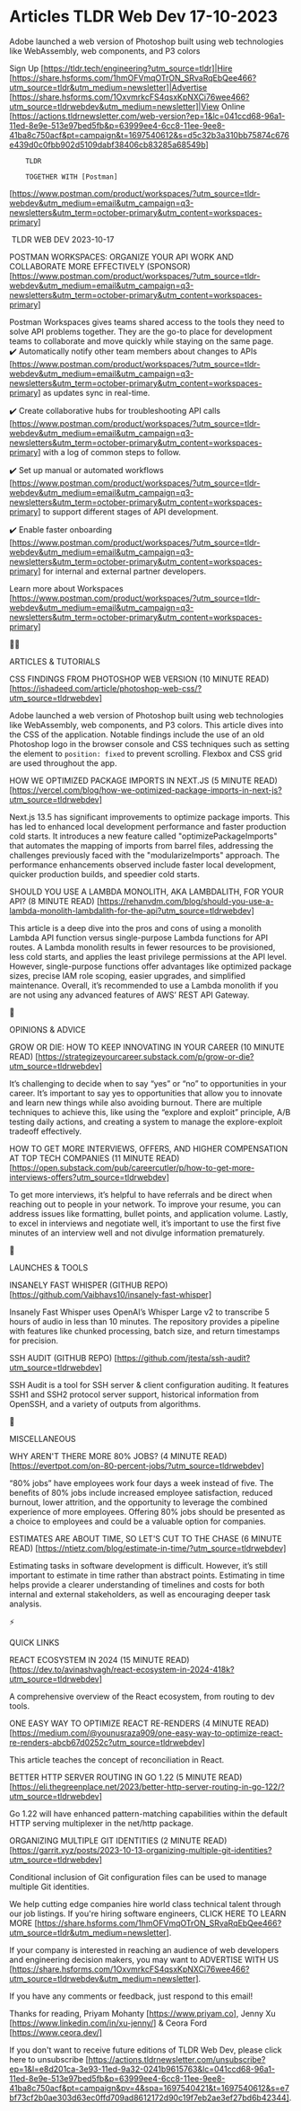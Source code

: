 # Articles TLDR Web Dev 17-10-2023

Adobe launched a web version of Photoshop built using web technologies
like WebAssembly, web components, and P3 colors  

Sign Up [https://tldr.tech/engineering?utm_source=tldr]|Hire
[https://share.hsforms.com/1hmOFVmqOTrON_SRvaRqEbQee466?utm_source=tldr&utm_medium=newsletter]|Advertise
[https://share.hsforms.com/1OxvmrkcFS4qsxKpNXCi76wee466?utm_source=tldrwebdev&utm_medium=newsletter]|View
Online
[https://actions.tldrnewsletter.com/web-version?ep=1&lc=041ccd68-96a1-11ed-8e9e-513e97bed5fb&p=63999ee4-6cc8-11ee-9ee8-41ba8c750acf&pt=campaign&t=1697540612&s=d5c32b3a310bb75874c676e439d0c0fbb902d5109dabf38406cb83285a68549b]


		TLDR 

		TOGETHER WITH [Postman]
[https://www.postman.com/product/workspaces/?utm_source=tldr-webdev&utm_medium=email&utm_campaign=q3-newsletters&utm_term=october-primary&utm_content=workspaces-primary]

 TLDR WEB DEV 2023-10-17

 POSTMAN WORKSPACES: ORGANIZE YOUR API WORK AND COLLABORATE MORE
EFFECTIVELY (SPONSOR)
[https://www.postman.com/product/workspaces/?utm_source=tldr-webdev&utm_medium=email&utm_campaign=q3-newsletters&utm_term=october-primary&utm_content=workspaces-primary]


 Postman Workspaces gives teams shared access to the tools they need
to solve API problems together. They are the go-to place for
development teams to collaborate and move quickly while staying on the
same page.
✔️ Automatically notify other team members about changes to APIs
[https://www.postman.com/product/workspaces/?utm_source=tldr-webdev&utm_medium=email&utm_campaign=q3-newsletters&utm_term=october-primary&utm_content=workspaces-primary]
as updates sync in real-time.

✔️ Create collaborative hubs for troubleshooting API calls
[https://www.postman.com/product/workspaces/?utm_source=tldr-webdev&utm_medium=email&utm_campaign=q3-newsletters&utm_term=october-primary&utm_content=workspaces-primary]
with a log of common steps to follow.

✔️ Set up manual or automated workflows
[https://www.postman.com/product/workspaces/?utm_source=tldr-webdev&utm_medium=email&utm_campaign=q3-newsletters&utm_term=october-primary&utm_content=workspaces-primary]
to support different stages of API development.

✔️ Enable faster onboarding
[https://www.postman.com/product/workspaces/?utm_source=tldr-webdev&utm_medium=email&utm_campaign=q3-newsletters&utm_term=october-primary&utm_content=workspaces-primary]
for internal and external partner developers.

Learn more about Workspaces
[https://www.postman.com/product/workspaces/?utm_source=tldr-webdev&utm_medium=email&utm_campaign=q3-newsletters&utm_term=october-primary&utm_content=workspaces-primary]

🧑‍💻 

ARTICLES & TUTORIALS

 CSS FINDINGS FROM PHOTOSHOP WEB VERSION (10 MINUTE READ)
[https://ishadeed.com/article/photoshop-web-css/?utm_source=tldrwebdev]


 Adobe launched a web version of Photoshop built using web
technologies like WebAssembly, web components, and P3 colors. This
article dives into the CSS of the application. Notable findings
include the use of an old Photoshop logo in the browser console and
CSS techniques such as setting the element to `position: fixed` to
prevent scrolling. Flexbox and CSS grid are used throughout the app. 

 HOW WE OPTIMIZED PACKAGE IMPORTS IN NEXT.JS (5 MINUTE READ)
[https://vercel.com/blog/how-we-optimized-package-imports-in-next-js?utm_source=tldrwebdev]


 Next.js 13.5 has significant improvements to optimize package
imports. This has led to enhanced local development performance and
faster production cold starts. It introduces a new feature called
"optimizePackageImports" that automates the mapping of imports from
barrel files, addressing the challenges previously faced with the
"modularizeImports" approach. The performance enhancements observed
include faster local development, quicker production builds, and
speedier cold starts. 

 SHOULD YOU USE A LAMBDA MONOLITH, AKA LAMBDALITH, FOR YOUR API? (8
MINUTE READ)
[https://rehanvdm.com/blog/should-you-use-a-lambda-monolith-lambdalith-for-the-api?utm_source=tldrwebdev]


 This article is a deep dive into the pros and cons of using a
monolith Lambda API function versus single-purpose Lambda functions
for API routes. A Lambda monolith results in fewer resources to be
provisioned, less cold starts, and applies the least privilege
permissions at the API level. However, single-purpose functions offer
advantages like optimized package sizes, precise IAM role scoping,
easier upgrades, and simplified maintenance. Overall, it’s
recommended to use a Lambda monolith if you are not using any advanced
features of AWS’ REST API Gateway. 

🧠 

OPINIONS & ADVICE

 GROW OR DIE: HOW TO KEEP INNOVATING IN YOUR CAREER (10 MINUTE READ)
[https://strategizeyourcareer.substack.com/p/grow-or-die?utm_source=tldrwebdev]


 It’s challenging to decide when to say “yes” or “no” to
opportunities in your career. It’s important to say yes to
opportunities that allow you to innovate and learn new things while
also avoiding burnout. There are multiple techniques to achieve this,
like using the “explore and exploit” principle, A/B testing daily
actions, and creating a system to manage the explore-exploit tradeoff
effectively. 

 HOW TO GET MORE INTERVIEWS, OFFERS, AND HIGHER COMPENSATION AT TOP
TECH COMPANIES (11 MINUTE READ)
[https://open.substack.com/pub/careercutler/p/how-to-get-more-interviews-offers?utm_source=tldrwebdev]


 To get more interviews, it’s helpful to have referrals and be
direct when reaching out to people in your network. To improve your
resume, you can address issues like formatting, bullet points, and
application volume. Lastly, to excel in interviews and negotiate well,
it’s important to use the first five minutes of an interview well
and not divulge information prematurely. 

🚀 

LAUNCHES & TOOLS

 INSANELY FAST WHISPER (GITHUB REPO)
[https://github.com/Vaibhavs10/insanely-fast-whisper] 

 Insanely Fast Whisper uses OpenAI’s Whisper Large v2 to transcribe
5 hours of audio in less than 10 minutes. The repository provides a
pipeline with features like chunked processing, batch size, and return
timestamps for precision. 

 SSH AUDIT (GITHUB REPO)
[https://github.com/jtesta/ssh-audit?utm_source=tldrwebdev] 

 SSH Audit is a tool for SSH server & client configuration auditing.
It features SSH1 and SSH2 protocol server support, historical
information from OpenSSH, and a variety of outputs from algorithms. 

🎁 

MISCELLANEOUS

 WHY AREN'T THERE MORE 80% JOBS? (4 MINUTE READ)
[https://evertpot.com/on-80-percent-jobs/?utm_source=tldrwebdev] 

 “80% jobs” have employees work four days a week instead of five.
The benefits of 80% jobs include increased employee satisfaction,
reduced burnout, lower attrition, and the opportunity to leverage the
combined experience of more employees. Offering 80% jobs should be
presented as a choice to employees and could be a valuable option for
companies. 

 ESTIMATES ARE ABOUT TIME, SO LET'S CUT TO THE CHASE (6 MINUTE READ)
[https://ntietz.com/blog/estimate-in-time/?utm_source=tldrwebdev] 

 Estimating tasks in software development is difficult. However,
it’s still important to estimate in time rather than abstract
points. Estimating in time helps provide a clearer understanding of
timelines and costs for both internal and external stakeholders, as
well as encouraging deeper task analysis. 

⚡ 

QUICK LINKS

 REACT ECOSYSTEM IN 2024 (15 MINUTE READ)
[https://dev.to/avinashvagh/react-ecosystem-in-2024-418k?utm_source=tldrwebdev]


 A comprehensive overview of the React ecosystem, from routing to dev
tools. 

 ONE EASY WAY TO OPTIMIZE REACT RE-RENDERS (4 MINUTE READ)
[https://medium.com/@younusraza909/one-easy-way-to-optimize-react-re-renders-abcb67d0252c?utm_source=tldrwebdev]


 This article teaches the concept of reconciliation in React. 

 BETTER HTTP SERVER ROUTING IN GO 1.22 (5 MINUTE READ)
[https://eli.thegreenplace.net/2023/better-http-server-routing-in-go-122/?utm_source=tldrwebdev]


 Go 1.22 will have enhanced pattern-matching capabilities within the
default HTTP serving multiplexer in the net/http package. 

 ORGANIZING MULTIPLE GIT IDENTITIES (2 MINUTE READ)
[https://garrit.xyz/posts/2023-10-13-organizing-multiple-git-identities?utm_source=tldrwebdev]


 Conditional inclusion of Git configuration files can be used to
manage multiple Git identities. 

 We help cutting edge companies hire world class technical talent
through our job listings. If you're hiring software engineers, CLICK
HERE TO LEARN MORE
[https://share.hsforms.com/1hmOFVmqOTrON_SRvaRqEbQee466?utm_source=tldr&utm_medium=newsletter].


If your company is interested in reaching an audience of web
developers and engineering decision makers, you may want to ADVERTISE
WITH US
[https://share.hsforms.com/1OxvmrkcFS4qsxKpNXCi76wee466?utm_source=tldrwebdev&utm_medium=newsletter].


If you have any comments or feedback, just respond to this email! 

Thanks for reading, 
Priyam Mohanty [https://www.priyam.co], Jenny Xu
[https://www.linkedin.com/in/xu-jenny/] & Ceora Ford
[https://www.ceora.dev/] 

If you don't want to receive future editions of TLDR Web Dev,
please click here to unsubscribe
[https://actions.tldrnewsletter.com/unsubscribe?ep=1&l=e8d201ca-3e93-11ed-9a32-0241b9615763&lc=041ccd68-96a1-11ed-8e9e-513e97bed5fb&p=63999ee4-6cc8-11ee-9ee8-41ba8c750acf&pt=campaign&pv=4&spa=1697540421&t=1697540612&s=e7bf73cf2b0ae303d63ec0ffd709ad8612172d90c19f7eb2ae3ef27bd6b42344].